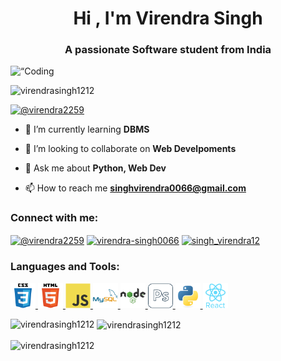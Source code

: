 <h1 align="center">Hi , I'm Virendra Singh</h1>
<h3 align="center">A passionate Software student from India</h3>
<img align=“Right” alt=“Coding gif” width=“400” src=“1578791251071” >

<p align="left"> <img src="https://komarev.com/ghpvc/?username=virendrasingh1212&label=Profile%20views&color=0e75b6&style=flat" alt="virendrasingh1212" /> </p>

<p align="left"> <a href="https://twitter.com/@virendra2259" target="blank"><img src="https://img.shields.io/twitter/follow/@virendra2259?logo=twitter&style=for-the-badge" alt="@virendra2259" /></a> </p>

- 🌱 I’m currently learning **DBMS**

- 👯 I’m looking to collaborate on **Web Develpoments**

- 💬 Ask me about **Python, Web Dev**

- 📫 How to reach me **singhvirendra0066@gmail.com**

<h3 align="left">Connect with me:</h3>
<p align="left">
<a href="https://twitter.com/@virendra2259" target="blank"><img align="center" src="https://raw.githubusercontent.com/rahuldkjain/github-profile-readme-generator/master/src/images/icons/Social/twitter.svg" alt="@virendra2259" height="30" width="40" /></a>
<a href="https://linkedin.com/in/virendra-singh0066" target="blank"><img align="center" src="https://raw.githubusercontent.com/rahuldkjain/github-profile-readme-generator/master/src/images/icons/Social/linked-in-alt.svg" alt="virendra-singh0066" height="30" width="40" /></a>
<a href="https://instagram.com/singh_virendra12" target="blank"><img align="center" src="https://raw.githubusercontent.com/rahuldkjain/github-profile-readme-generator/master/src/images/icons/Social/instagram.svg" alt="singh_virendra12" height="30" width="40" /></a>
</p>

<h3 align="left">Languages and Tools:</h3>
<p align="left"> <a href="https://www.w3schools.com/css/" target="_blank" rel="noreferrer"> <img src="https://raw.githubusercontent.com/devicons/devicon/master/icons/css3/css3-original-wordmark.svg" alt="css3" width="40" height="40"/> </a> <a href="https://www.w3.org/html/" target="_blank" rel="noreferrer"> <img src="https://raw.githubusercontent.com/devicons/devicon/master/icons/html5/html5-original-wordmark.svg" alt="html5" width="40" height="40"/> </a> <a href="https://developer.mozilla.org/en-US/docs/Web/JavaScript" target="_blank" rel="noreferrer"> <img src="https://raw.githubusercontent.com/devicons/devicon/master/icons/javascript/javascript-original.svg" alt="javascript" width="40" height="40"/> </a> <a href="https://www.mysql.com/" target="_blank" rel="noreferrer"> <img src="https://raw.githubusercontent.com/devicons/devicon/master/icons/mysql/mysql-original-wordmark.svg" alt="mysql" width="40" height="40"/> </a> <a href="https://nodejs.org" target="_blank" rel="noreferrer"> <img src="https://raw.githubusercontent.com/devicons/devicon/master/icons/nodejs/nodejs-original-wordmark.svg" alt="nodejs" width="40" height="40"/> </a> <a href="https://www.photoshop.com/en" target="_blank" rel="noreferrer"> <img src="https://raw.githubusercontent.com/devicons/devicon/master/icons/photoshop/photoshop-line.svg" alt="photoshop" width="40" height="40"/> </a> <a href="https://www.python.org" target="_blank" rel="noreferrer"> <img src="https://raw.githubusercontent.com/devicons/devicon/master/icons/python/python-original.svg" alt="python" width="40" height="40"/> </a> <a href="https://reactjs.org/" target="_blank" rel="noreferrer"> <img src="https://raw.githubusercontent.com/devicons/devicon/master/icons/react/react-original-wordmark.svg" alt="react" width="40" height="40"/> </a> </p>

<p><img align="left" src="https://github-readme-stats.vercel.app/api/top-langs?username=virendrasingh1212&show_icons=true&locale=en&layout=compact" alt="virendrasingh1212" /></p>

<p>&nbsp;<img align="center" src="https://github-readme-stats.vercel.app/api?username=virendrasingh1212&show_icons=true&locale=en" alt="virendrasingh1212" /></p>

<p><img align="center" src="https://github-readme-streak-stats.herokuapp.com/?user=virendrasingh1212&" alt="virendrasingh1212" /></p>
